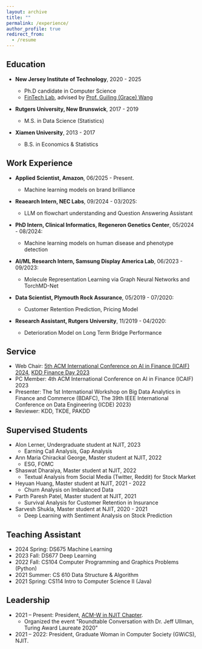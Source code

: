 ```yaml
---
layout: archive
title: ""
permalink: /experience/
author_profile: true
redirect_from:
  - /resume
---
```



## Education
* **New Jersey Institute of Technology**, 2020 - 2025
  * Ph.D candidate in Computer Science
  * [FinTech Lab](https://fintechlab-njit.netlify.app), advised by [Prof. Guiling (Grace) Wang](https://web.njit.edu/~gwang/index.html)

* **Rutgers University, New Brunswick**, 2017 - 2019
  * M.S. in Data Science (Statistics)

* **Xiamen University**, 2013 - 2017
  * B.S. in Economics & Statistics


## Work Experience
* **Applied Scientist, Amazon**, 06/2025 - Present.
  * Machine learning models on brand brilliance
* **Reaearch Intern, NEC Labs**, 09/2024 - 03/2025:
  * LLM on flowchart understanding and Question Answering Assistant
* **PhD Intern, Clinical Informatics, Regeneron Genetics Center**, 05/2024 - 08/2024:
  * Machine learning models on human disease and phenotype detection
  
* **AI/ML Research Intern, Samsung Display America Lab**, 06/2023 - 09/2023:
  * Molecule Representation Learning via Graph Neural Networks and TorchMD-Net
  
* **Data Scientist, Plymouth Rock Assurance**, 05/2019 - 07/2020: 
  * Customer Retention Prediction, Pricing Model

* **Research Assistant, Rutgers University**, 11/2019 - 04/2020:
  * Deterioration Model on Long Term Bridge Performance
  
## Service
* Web Chair: [5th ACM International Conference on AI in Finance (ICAIF) 2024](https://ai-finance.org), [KDD Finance Day 2023](https://kddfinanceday.github.io)
* PC Member: 4th ACM International Conference on AI in Finance (ICAIF) 2023
* Presenter: The 1st International Workshop on Big Data Analytics in Finance and Commerce (BDAFC), The 39th IEEE International Conference on Data Engineering (ICDE) 2023}
* Reviewer: KDD, TKDE, PAKDD

## Supervised Students
* Alon Lerner, Undergraduate student at NJIT, 2023
  * Earning Call Analysis, Gap Analysis
* Ann Maria Chirackal George, Master student at NJIT, 2022
  * ESG, FOMC 
* Shaswat Dharaiya, Master student at NJIT, 2022
  * Textual Analysis from Social Media (Twitter, Reddit) for Stock Market
* Heyuan Huang, Master student at NJIT, 2021 - 2022
  * Churn Analysis on Imbalanced Data
* Parth Paresh Patel, Master student at NJIT, 2021
  * Survival Analysis for Customer Retention in Insurance
* Sarvesh Shukla, Master student at NJIT, 2020 - 2021
  * Deep Learning with Sentiment Analysis on Stock Prediction

## Teaching Assistant
*  2024 Spring: DS675 Machine Learning
*  2023 Fall: DS677 Deep Learning
*  2022 Fall: CS104 Computer Programming and Graphics Problems (Python)
*  2021 Summer: CS 610 Data Structure & Algorithm
*  2021 Spring: CS114 Intro to Computer Science II (Java)
  
## Leadership
* 2021 – Present: President, [ACM-W in NJIT Chapter](https://acmwnjit.github.io/acmw/).
  *  Organized the event "Roundtable Conversation with Dr. Jeff Ullman, Turing Award Laureate 2020"
* 2021 – 2022: President, Graduate Woman in Computer Society (GWiCS), NJIT.
